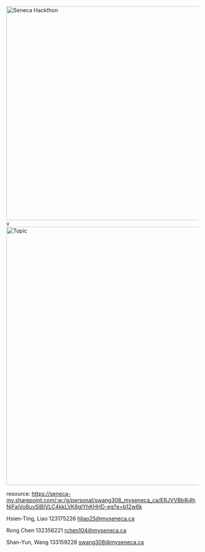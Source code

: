 
<img width="561" alt="Seneca Hackthon" src="https://github.com/swang308/2024_hack_QQQ/assets/144359869/b4344a69-0cf6-49f4-8470-1bd18423a8d3">v
<img width="677" alt="Topic" src="https://github.com/swang308/2024_hack_QQQ/assets/144359869/11c5828c-16fe-4f0c-80d0-c4ad0f9a4027">

resource:
https://seneca-my.sharepoint.com/:w:/g/personal/swang308_myseneca_ca/ERJVVBb8j4hNjFaiVo8uvSIBIVLC4kkLVK8gIYhKHHD-eg?e=b12w6k

Hsien-Ting, Liao 123175226 hliao25@myseneca.ca 

Rong Chen 132356221 rchen104@myseneca.ca 

Shan-Yun, Wang 133159228 swang308@myseneca.ca
